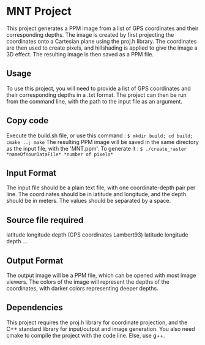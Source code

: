 # MNT Project
This project generates a PPM image from a list of GPS coordinates and their corresponding depths. The image is created by first projecting the coordinates onto a Cartesian plane using the proj.h library. The coordinates are then used to create pixels, and hillshading is applied to give the image a 3D effect. The resulting image is then saved as a PPM file.

## Usage
To use this project, you will need to provide a list of GPS coordinates and their corresponding depths in a .txt format. The project can then be run from the command line, with the path to the input file as an argument.

## Copy code
Execute the build.sh file, or use this command :
    ```$ mkdir build; cd build; cmake ..; make```
The resulting PPM image will be saved in the same directory as the input file, with the 'MNT.ppm'.
To generate it : 
    ```$ ./create_raster *nameOfYourDataFile* *number of pixels*```

## Input Format
The input file should be a plain text file, with one coordinate-depth pair per line. The coordinates should be in latitude and longitude, and the depth should be in meters. The values should be separated by a space.

## Source file required
latitude longitude depth   (GPS coordinates Lambert93)
latitude longitude depth
...
 ## Output Format
The output image will be a PPM file, which can be opened with most image viewers. The colors of the image will represent the depths of the coordinates, with darker colors representing deeper depths.

## Dependencies
This project requires the proj.h library for coordinate projection, and the C++ standard library for input/output and image generation.
You also need cmake to compile the project with the code line. Else, use g++.

